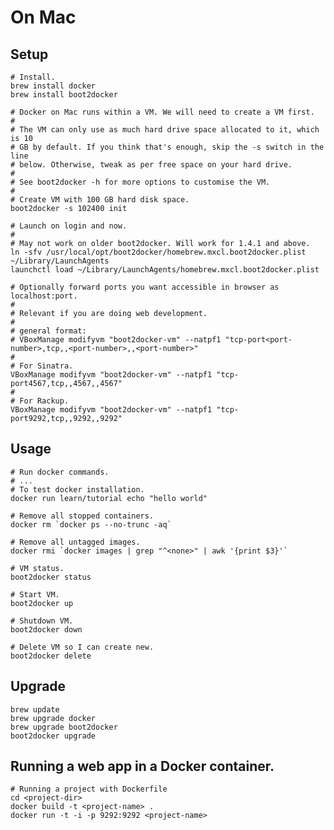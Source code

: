 # On Mac

## Setup

    # Install.
    brew install docker
    brew install boot2docker

    # Docker on Mac runs within a VM. We will need to create a VM first.
    #
    # The VM can only use as much hard drive space allocated to it, which is 10
    # GB by default. If you think that's enough, skip the -s switch in the line
    # below. Otherwise, tweak as per free space on your hard drive.
    #
    # See boot2docker -h for more options to customise the VM.
    #
    # Create VM with 100 GB hard disk space.
    boot2docker -s 102400 init

    # Launch on login and now.
    #
    # May not work on older boot2docker. Will work for 1.4.1 and above.
    ln -sfv /usr/local/opt/boot2docker/homebrew.mxcl.boot2docker.plist ~/Library/LaunchAgents
    launchctl load ~/Library/LaunchAgents/homebrew.mxcl.boot2docker.plist

    # Optionally forward ports you want accessible in browser as localhost:port.
    #
    # Relevant if you are doing web development.
    #
    # general format:
    # VBoxManage modifyvm "boot2docker-vm" --natpf1 "tcp-port<port-number>,tcp,,<port-number>,,<port-number>"
    #
    # For Sinatra.
    VBoxManage modifyvm "boot2docker-vm" --natpf1 "tcp-port4567,tcp,,4567,,4567"
    #
    # For Rackup.
    VBoxManage modifyvm "boot2docker-vm" --natpf1 "tcp-port9292,tcp,,9292,,9292"

## Usage

    # Run docker commands.
    # ...
    # To test docker installation.
    docker run learn/tutorial echo "hello world"

    # Remove all stopped containers.
    docker rm `docker ps --no-trunc -aq`

    # Remove all untagged images.
    docker rmi `docker images | grep "^<none>" | awk '{print $3}'`

    # VM status.
    boot2docker status

    # Start VM.
    boot2docker up

    # Shutdown VM.
    boot2docker down

    # Delete VM so I can create new.
    boot2docker delete

## Upgrade

    brew update
    brew upgrade docker
    brew upgrade boot2docker
    boot2docker upgrade

## Running a web app in a Docker container.

    # Running a project with Dockerfile
    cd <project-dir>
    docker build -t <project-name> .
    docker run -t -i -p 9292:9292 <project-name>
